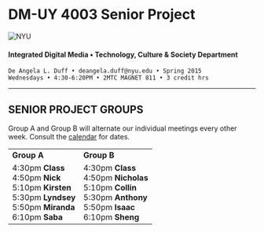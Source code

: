 # DM-UY 4003 Senior Project

![NYU](http://ws2.polishedsolid.com/de/nyu_soe_logo.png)
#### Integrated Digital Media • Technology, Culture & Society Department 

    De Angela L. Duff • deangela.duff@nyu.edu • Spring 2015 
    Wednesdays • 4:30-6:20PM • 2MTC MAGNET 811 • 3 credit hrs

---

## SENIOR PROJECT GROUPS

Group A and Group B will alternate our individual meetings every other week. Consult the <a href="dm4003_senior_project_calendar.md">calendar</a> for dates.

<table>
<tr>
    <td><strong>Group A</strong></td>
    <td><strong>Group B</strong></td>
</tr>
<tr>
    <td>4:30pm <strong>Class</strong><br>
    4:50pm <strong>Nick</strong><br>
    5:10pm <strong>Kirsten</strong><br>
    5:30pm <strong>Lyndsey</strong><br>
    5:50pm <strong>Miranda</strong><br>
    6:10pm <strong>Saba</strong></td>
    <td>4:30pm <strong>Class</strong><br>
    4:50pm <strong>Nicholas</strong><br>
    5:10pm <strong>Collin</strong><br>
    5:30pm <strong>Anthony</strong><br>
    5:50pm <strong>Isaac</strong><br>
    6:10pm <strong>Sheng</strong></td>
</tr>
</table>








